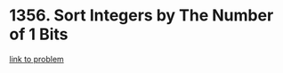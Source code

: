 # 1356. Sort Integers by The Number of 1 Bits

[link to problem](https://leetcode.com/problems/sort-integers-by-the-number-of-1-bits/?envType=daily-question&envId=2023-10-30)
